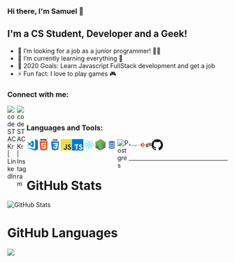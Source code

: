 ### Hi there, I'm Samuel 👋

## I'm a CS Student, Developer and a Geek!

- 🔭 I’m looking for a job as a junior programmer! 👨‍💻
- 🧠 I’m currently learning everything 🤣
- 🥇 2020 Goals: Learn Javascript FullStack development and get a job
- ⚡ Fun fact: I love to play games 🎮

### Connect with me:

[<img align="left" alt="codeSTACKr | LinkedIn" width="22px" src="https://external-content.duckduckgo.com/iu/?u=https%3A%2F%2Ftse2.mm.bing.net%2Fth%3Fid%3DOIP.MMRTt_X72wnqDLQqXcem5QHaHa%26pid%3DApi&f=1" />][linkedin]
[<img align="left" alt="codeSTACKr | Instagram" width="22px" src="https://external-content.duckduckgo.com/iu/?u=https%3A%2F%2Ftse4.mm.bing.net%2Fth%3Fid%3DOIP.SowjR2p8IMW-4qdSpvlungHaHa%26pid%3DApi&f=1" />][instagram]

<br />

### Languages and Tools:

<img align="left" alt="Visual Studio Code" width="26px" src="https://raw.githubusercontent.com/github/explore/80688e429a7d4ef2fca1e82350fe8e3517d3494d/topics/visual-studio-code/visual-studio-code.png" />
<img align="left" alt="HTML5" width="26px" src="https://raw.githubusercontent.com/github/explore/80688e429a7d4ef2fca1e82350fe8e3517d3494d/topics/html/html.png" />
<img align="left" alt="CSS3" width="26px" src="https://raw.githubusercontent.com/github/explore/80688e429a7d4ef2fca1e82350fe8e3517d3494d/topics/css/css.png" />
<img align="left" alt="JavaScript" width="26px" src="https://raw.githubusercontent.com/github/explore/80688e429a7d4ef2fca1e82350fe8e3517d3494d/topics/javascript/javascript.png" />
<img align="left" alt="JavaScript" width="26px" src="https://raw.githubusercontent.com/github/explore/80688e429a7d4ef2fca1e82350fe8e3517d3494d/topics/typescript/typescript.png" />
<img align="left" alt="React" width="26px" src="https://raw.githubusercontent.com/github/explore/80688e429a7d4ef2fca1e82350fe8e3517d3494d/topics/react/react.png" />
<img align="left" alt="Node.js" width="26px" src="https://raw.githubusercontent.com/github/explore/80688e429a7d4ef2fca1e82350fe8e3517d3494d/topics/nodejs/nodejs.png" />
<img align="left" alt="SQL" width="26px" src="https://raw.githubusercontent.com/github/explore/80688e429a7d4ef2fca1e82350fe8e3517d3494d/topics/sql/sql.png" />
<img align="left" alt="Postgres" width="26px" src="https://external-content.duckduckgo.com/iu/?u=https%3A%2F%2Ftse1.mm.bing.net%2Fth%3Fid%3DOIP.UBVscfss9H1c_hNCMZdZIgHaHp%26pid%3DApi&f=1" />
<img align="left" alt="MongoDB" width="26px" src="https://raw.githubusercontent.com/github/explore/80688e429a7d4ef2fca1e82350fe8e3517d3494d/topics/mongodb/mongodb.png" />
<img align="left" alt="Git" width="26px" src="https://raw.githubusercontent.com/github/explore/80688e429a7d4ef2fca1e82350fe8e3517d3494d/topics/git/git.png" />
<img align="left" alt="GitHub" width="26px" src="https://raw.githubusercontent.com/github/explore/78df643247d429f6cc873026c0622819ad797942/topics/github/github.png" />

<br />
<br />

---

<h1>GitHub Stats</h1>
<p><img src="https://github-readme-stats.vercel.app/api?username=samuel-neves&amp;show_icons=true" alt="GitHub Stats"></p>

<h1>GitHub Languages</h1>
<p><img align="left" src="https://github-readme-stats.vercel.app/api/top-langs/?username=samuel-neves&layout=compact&hide=html" /></p>

[instagram]: https://www.instagram.com/samuel212584
[linkedin]: https://www.linkedin.com/in/samuel-neves-42b647184/
